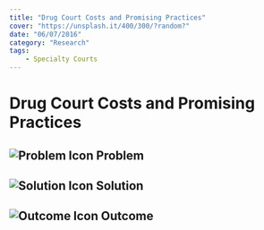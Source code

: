 ```yaml
---
title: "Drug Court Costs and Promising Practices"
cover: "https://unsplash.it/400/300/?random?"
date: "06/07/2016"
category: "Research"
tags:
    - Specialty Courts
---
```


# Drug Court Costs and Promising Practices

## ![Problem Icon](https://github.com/google/material-design-icons/raw/master/alert/1x_web/ic_error_outline_black_48dp.png "Problem") Problem

## ![Solution Icon](https://github.com/google/material-design-icons/raw/master/action/1x_web/ic_lightbulb_outline_black_48dp.png "Solution") Solution

## ![Outcome Icon](https://github.com/google/material-design-icons/raw/master/action/1x_web/ic_view_list_black_48dp.png "Outcome") Outcome
